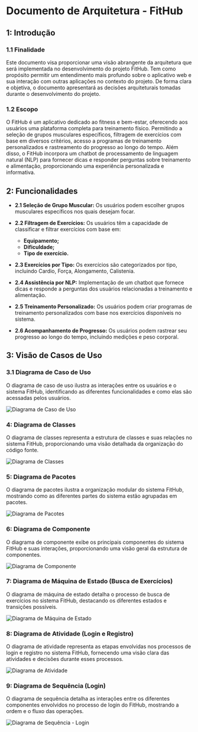 
# Documento de Arquitetura - FitHub

## 1: Introdução

### 1.1 Finalidade

Este documento visa proporcionar uma visão abrangente da arquitetura que será implementada no desenvolvimento do projeto FitHub. Tem como propósito permitir um entendimento mais profundo sobre o aplicativo web e sua interação com outras aplicações no contexto do projeto. De forma clara e objetiva, o documento apresentará as decisões arquiteturais tomadas durante o desenvolvimento do projeto.

### 1.2 Escopo

O FitHub é um aplicativo dedicado ao fitness e bem-estar, oferecendo aos usuários uma plataforma completa para treinamento físico. Permitindo a seleção de grupos musculares específicos, filtragem de exercícios com base em diversos critérios, acesso a programas de treinamento personalizados e rastreamento do progresso ao longo do tempo. Além disso, o FitHub incorpora um chatbot de processamento de linguagem natural (NLP) para fornecer dicas e responder perguntas sobre treinamento e alimentação, proporcionando uma experiência personalizada e informativa.

## 2: Funcionalidades

-  **2.1 Seleção de Grupo Muscular:** Os usuários podem escolher grupos musculares específicos nos quais desejam focar.

- **2.2 Filtragem de Exercícios:** Os usuários têm a capacidade de classificar e filtrar exercícios com base em:
	- **Equipamento;**
	- **Dificuldade;**
	- **Tipo de exercício.**

- **2.3 Exercícios por Tipo:** Os exercícios são categorizados por tipo, incluindo Cardio, Força, Alongamento, Calistenia.

- **2.4 Assistência por NLP:** Implementação de um chatbot que fornece dicas e responde a perguntas dos usuários relacionadas a treinamento e alimentação.

- **2.5 Treinamento Personalizado:** Os usuários podem criar programas de treinamento personalizados com base nos exercícios disponíveis no sistema.

- **2.6 Acompanhamento de Progresso:** Os usuários podem rastrear seu progresso ao longo do tempo, incluindo medições e peso corporal.

## 3: Visão de Casos de Uso

### 3.1 Diagrama de Caso de Uso

O diagrama de caso de uso ilustra as interações entre os usuários e o sistema FitHub, identificando as diferentes funcionalidades e como elas são acessadas pelos usuários.

![Diagrama de Caso de Uso](https://github.com/RochaGabriell/fithub-api/blob/main/docs/UML/Diagrama%20Caso%20de%20Uso.jpg?raw=true)

### 4: Diagrama de Classes

O diagrama de classes representa a estrutura de classes e suas relações no sistema FitHub, proporcionando uma visão detalhada da organização do código fonte.

![Diagrama de Classes](https://github.com/RochaGabriell/fithub-api/blob/main/docs/UML/ClassUML.png?raw=true)

### 5: Diagrama de Pacotes

O diagrama de pacotes ilustra a organização modular do sistema FitHub, mostrando como as diferentes partes do sistema estão agrupadas em pacotes.

![Diagrama de Pacotes](https://github.com/RochaGabriell/fithub-api/blob/main/docs/UML/Diagrama%20Pacotes.jpg?raw=true)

### 6: Diagrama de Componente

O diagrama de componente exibe os principais componentes do sistema FitHub e suas interações, proporcionando uma visão geral da estrutura de componentes.

![Diagrama de Componente](https://github.com/RochaGabriell/fithub-api/blob/main/docs/UML/Diagrama%20de%20Componente.jpg?raw=true)

### 7: Diagrama de Máquina de Estado (Busca de Exercícios)

O diagrama de máquina de estado detalha o processo de busca de exercícios no sistema FitHub, destacando os diferentes estados e transições possíveis.

![Diagrama de Máquina de Estado](https://github.com/RochaGabriell/fithub-api/blob/main/docs/UML/Diagrama%20de%20M%C3%A1quina%20de%20Estado.jpg?raw=true)

### 8: Diagrama de Atividade (Login e Registro)

O diagrama de atividade representa as etapas envolvidas nos processos de login e registro no sistema FitHub, fornecendo uma visão clara das atividades e decisões durante esses processos.

![Diagrama de Atividade](https://github.com/RochaGabriell/fithub-api/blob/main/docs/UML/Diagrama%20de%20Atividade.jpg?raw=true)

### 9: Diagrama de Sequência (Login)

O diagrama de sequência detalha as interações entre os diferentes componentes envolvidos no processo de login do FitHub, mostrando a ordem e o fluxo das operações.

![Diagrama de Sequência - Login](https://github.com/RochaGabriell/fithub-api/blob/main/docs/UML/Diagrama%20de%20Sequencia%20-%20Login.jpg?raw=true)